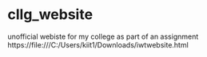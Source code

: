 # cllg_website
unofficial webiste for my college as part of an assignment
https://file:///C:/Users/kiit1/Downloads/iwtwebsite.html
